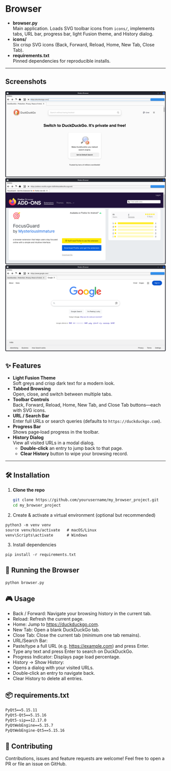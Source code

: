 # Browser
- **browser.py**  
  Main application. Loads SVG toolbar icons from `icons/`, implements tabs, URL bar, progress bar, light Fusion theme, and History dialog.  
- **icons/**  
  Six crisp SVG icons (Back, Forward, Reload, Home, New Tab, Close Tab).  
- **requirements.txt**  
  Pinned dependencies for reproducible installs.  

---
## Screenshots

![Basic Browser Screenshot](screenshots/Screenshot-1.png) 
![Basic Browser Screenshot](screenshots/Screenshot-2.png) 
![Basic Browser Screenshot](screenshots/Screenshot-3.png) 

## ✨ Features

- **Light Fusion Theme**  
  Soft greys and crisp dark text for a modern look.  
- **Tabbed Browsing**  
  Open, close, and switch between multiple tabs.  
- **Toolbar Controls**  
  Back, Forward, Reload, Home, New Tab, and Close Tab buttons—each with SVG icons.  
- **URL / Search Bar**  
  Enter full URLs or search queries (defaults to `https://duckduckgo.com`).  
- **Progress Bar**  
  Shows page‑load progress in the toolbar.  
- **History Dialog**  
  View all visited URLs in a modal dialog.  
  - **Double‑click** an entry to jump back to that page.  
  - **Clear History** button to wipe your browsing record.  

---

## 🛠 Installation

1. **Clone the repo**  
   ```bash
   git clone https://github.com/yourusername/my_browser_project.git
   cd my_browser_project
   ```

2. Create & activate a virtual environment (optional but recommended)
```
python3 -m venv venv
source venv/bin/activate   # macOS/Linux
venv\Scripts\activate      # Windows
```
3. Install dependencies
```
pip install -r requirements.txt
```

## 🚀 Running the Browser
```
python browser.py
```

## 🎮 Usage
- Back / Forward: Navigate your browsing history in the current tab.
- Reload: Refresh the current page.
- Home: Jump to https://duckduckgo.com.
- New Tab: Open a blank DuckDuckGo tab.
- Close Tab: Close the current tab (minimum one tab remains).
- URL/Search Bar:
- Paste/type a full URL (e.g. https://example.com) and press Enter.
- Type any text and press Enter to search on DuckDuckGo.
- Progress Indicator: Displays page load percentage.
- History → Show History:
- Opens a dialog with your visited URLs.
- Double‑click an entry to navigate back.
- Clear History to delete all entries.

## 📦 requirements.txt
```
PyQt5==5.15.11
PyQt5-Qt5==5.15.16
PyQt5-sip==12.17.0
PyQtWebEngine==5.15.7
PyQtWebEngine-Qt5==5.15.16
```

## 🤝 Contributing
Contributions, issues and feature requests are welcome!
Feel free to open a PR or file an issue on GitHub.

